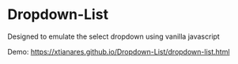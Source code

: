 # Dropdown-List
Designed to emulate the select dropdown using vanilla javascript

Demo:
https://xtianares.github.io/Dropdown-List/dropdown-list.html
